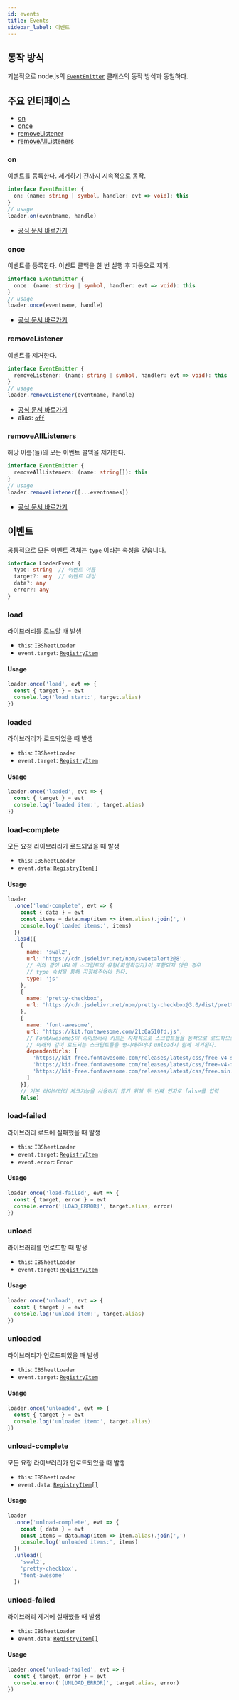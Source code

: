 ```yaml
---
id: events
title: Events
sidebar_label: 이벤트
---
```


## 동작 방식

기본적으로 node.js의 [`EventEmitter`](https://nodejs.org/api/events.html#events_class_eventemitter) 클래스의 동작 방식과 동일하다.

## 주요 인터페이스

* [on](#on)
* [once](#once)
* [removeListener](#removelistener)
* [removeAllListeners](#removealllisteners)

### on

이벤트를 등록한다. 제거하기 전까지 지속적으로 동작.

```ts
interface EventEmitter {
  on: (name: string | symbol, handler: evt => void): this
}
// usage
loader.on(eventname, handle)
```

* [공식 문서 바로가기](https://nodejs.org/api/events.html#events_emitter_on_eventname_listener)

### once

이벤트를 등록한다. 이벤트 콜백을 한 번 실행 후 자동으로 제거.

```ts
interface EventEmitter {
  once: (name: string | symbol, handler: evt => void): this
}
// usage
loader.once(eventname, handle)
```

* [공식 문서 바로가기](https://nodejs.org/api/events.html#events_emitter_once_eventname_listener)

### removeListener

이벤트를 제거한다.

```ts
interface EventEmitter {
  removeListener: (name: string | symbol, handler: evt => void): this
}
// usage
loader.removeListener(eventname, handle)
```

* [공식 문서 바로가기](https://nodejs.org/api/events.html#events_emitter_removelistener_eventname_listener)
* alias: [`off`](https://nodejs.org/api/events.html#events_emitter_off_eventname_listener)

### removeAllListeners

해당 이름(들)의 모든 이벤트 콜백을 제거한다.

```ts
interface EventEmitter {
  removeAllListeners: (name: string[]): this
}
// usage
loader.removeListener([...eventnames])
```

* [공식 문서 바로가기](https://nodejs.org/api/events.html#events_emitter_removealllisteners_eventname)

## 이벤트

<!-- 이벤트 이름은 아래의 문서를 참고하세요. -->
<!-- * [`LoaderEventName`](https://ibsheet.github.io/loader/enums/loadereventname.html) - 로더 이벤트 이름 -->
<!-- * [`RegItemEventName`](https://ibsheet.github.io/loader/enums/regitemeventname.html) - 로더 레지스트리 아이템 이벤트 이름 -->

공통적으로 모든 이벤트 객체는 `type` 이라는 속성을 갖습니다.

```ts
interface LoaderEvent {
  type: string  // 이벤트 이름
  target?: any  // 이벤트 대상
  data?: any
  error?: any
}
```

### load

라이브러리를 로드할 때 발생

* `this`: `IBSheetLoader`
* `event.target`: [`RegistryItem`](/loader-manual/docs/adv/registry#registryitem)

#### Usage

```js
loader.once('load', evt => {
  const { target } = evt
  console.log('load start:', target.alias)
})
```

### loaded

라이브러리가 로드되었을 때 발생

* `this`: `IBSheetLoader`
* `event.target`: [`RegistryItem`](/loader-manual/docs/adv/registry#registryitem)

#### Usage

```js
loader.once('loaded', evt => {
  const { target } = evt
  console.log('loaded item:', target.alias)
})
```

### load-complete

모든 요청 라이브러리가 로드되었을 때 발생

* `this`: `IBSheetLoader`
* `event.data`: [`RegistryItem[]`](/loader-manual/docs/adv/registry#registryitem)

#### Usage

```js
loader
  .once('load-complete', evt => {
    const { data } = evt
    const items = data.map(item => item.alias).join(',')
    console.log('loaded items:', items)
  })
  .load([
    {
      name: 'swal2',
      url: 'https://cdn.jsdelivr.net/npm/sweetalert2@8',
      // 위와 같이 URL에 스크립트의 유형(파일확장자)이 포함되지 않은 경우
      // type 속성을 통해 지정해주어야 한다.
      type: 'js'
    },
    {
      name: 'pretty-checkbox',
      url: 'https://cdn.jsdelivr.net/npm/pretty-checkbox@3.0/dist/pretty-checkbox.min.css'
    },
    {
      name: 'font-awesome',
      url: 'https://kit.fontawesome.com/21c0a510fd.js',
      // FontAwesome5의 라이브러리 키트는 자체적으로 스크립트들을 동적으로 로드하므로
      // 아래와 같이 로드되는 스크립트들을 명시해주어야 unload시 함께 제거된다.
      dependentUrls: [
        'https://kit-free.fontawesome.com/releases/latest/css/free-v4-shims.min.css',
        'https://kit-free.fontawesome.com/releases/latest/css/free-v4-font-face.min.css',
        'https://kit-free.fontawesome.com/releases/latest/css/free.min.css'
      ]
    }],
    // 기본 라이브러리 체크기능을 사용하지 않기 위해 두 번째 인자로 false를 입력
    false)
```

### load-failed

라이브러리 로드에 실패했을 때 발생

* `this`: `IBSheetLoader`
* `event.target`: [`RegistryItem`](/loader-manual/docs/adv/registry#registryitem)
* `event.error`: `Error`

#### Usage

```js
loader.once('load-failed', evt => {
  const { target, error } = evt
  console.error('[LOAD_ERROR]', target.alias, error)
})
```

### unload

라이브러리를 언로드할 때 발생

* `this`: `IBSheetLoader`
* `event.target`: [`RegistryItem`](/loader-manual/docs/adv/registry#registryitem)

#### Usage

```js
loader.once('unload', evt => {
  const { target } = evt
  console.log('unload item:', target.alias)
})
```

### unloaded

라이브러리가 언로드되었을 때 발생

* `this`: `IBSheetLoader`
* `event.target`: [`RegistryItem`](/loader-manual/docs/adv/registry#registryitem)

#### Usage

```js
loader.once('unloaded', evt => {
  const { target } = evt
  console.log('unloaded item:', target.alias)
})
```

### unload-complete

모든 요청 라이브러리가 언로드되었을 때 발생

* `this`: `IBSheetLoader`
* `event.data`: [`RegistryItem[]`](/loader-manual/docs/adv/registry#registryitem)

#### Usage

```js
loader
  .once('unload-complete', evt => {
    const { data } = evt
    const items = data.map(item => item.alias).join(',')
    console.log('unloaded items:', items)
  })
  .unload([
    'swal2',
    'pretty-checkbox',
    'font-awesome'
  ])
```

### unload-failed

라이브러리 제거에 실패했을 때 발생

* `this`: `IBSheetLoader`
* `event.data`: [`RegistryItem[]`](/loader-manual/docs/adv/registry#registryitem)

#### Usage

```js
loader.once('unload-failed', evt => {
  const { target, error } = evt
  console.error('[UNLOAD_ERROR]', target.alias, error)
})
```
